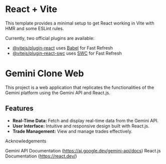 # React + Vite

This template provides a minimal setup to get React working in Vite with HMR and some ESLint rules.

Currently, two official plugins are available:

- [@vitejs/plugin-react](https://github.com/vitejs/vite-plugin-react/blob/main/packages/plugin-react/README.md) uses [Babel](https://babeljs.io/) for Fast Refresh
- [@vitejs/plugin-react-swc](https://github.com/vitejs/vite-plugin-react-swc) uses [SWC](https://swc.rs/) for Fast Refresh

# Gemini Clone Web

This project is a web application that replicates the functionalities of the Gemini platform using the Gemini API and React.js.

## Features

- **Real-Time Data:** Fetch and display real-time data from the Gemini API.
- **User Interface:** Intuitive and responsive design built with React.js.
- **Trade Management:** View and manage trades effectively.

Acknowledgements

Gemini API Documentation (https://ai.google.dev/gemini-api/docs)
React.js Documentation (https://react.dev/)
